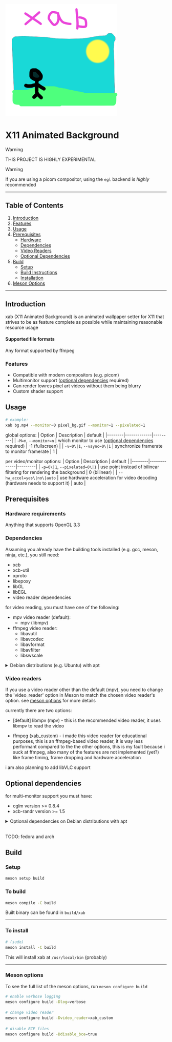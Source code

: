 <img src="res/logo.webp" alt="logo" style="width:25em;"/>

# __X11 Animated Background__

> [!WARNING]
> THIS PROJECT IS HIGHLY EXPERIMENTAL

> [!WARNING]
> If you are using a picom compositor, using the `egl` backend is *highly* recommended

---

## Table of Contents
1. [Introduction](#introduction)
2. [Features](#features)
3. [Usage](#usage)
4. [Prerequisites](#prerequisites)
   - [Hardware](#hardware-requirements)
   - [Dependencies](#dependencies)
   - [Video Readers](#video-readers)
   - [Optional Dependencies](#optional-dependencies)
5. [Build](#build)
   - [Setup](#setup)
   - [Build Instructions](#to-build)
   - [Installation](#to-install)
7. [Meson Options](#meson-options)
<!-- ill do them later -->
<!-- 8. [Contributing](#contributing) -->
<!-- 9. [License](#license) -->

---

## Introduction
xab (X11 Animated Background) is an animated wallpaper setter for X11 that
strives to be as feature complete as possible while maintaining reasonable resource usage
<!-- TODO: video -->

#### Supported file formats
Any format supported by ffmpeg

### Features
- Compatible with modern compositors (e.g. picom)
- Multimonitor support ([optional dependencies](#optional-dependencies) required)
- Can render lowres pixel art videos without them being blurry
- Custom shader support

## Usage
```sh
# example:
xab bg.mp4 --monitor=0 pixel_bg.gif --monitor=1 --pixelated=1
```

global options:
| Option | Description | default |
|--------|-------------|---------|
| `-M=n`, `--monitor=n` | which monitor to use ([optional dependencies](#optional-dependencies) required) | -1 (fullscreen) |
| `-v=0\|1`, `--vsync=0\|1` | synchronize framerate to monitor framerate | 1 |
<!-- | `--max_framerate=0\|n` | limit framerate to n fps (overrides vsync) | 0 | -->

per video/monitor options:
| Option | Description | default |
|--------|-------------|---------|
| `-p=0\|1`, `--pixelated=0\|1` | use point instead of bilinear filtering for rendering the background | 0 (bilinear) |
| `--hw_accel=yes\|no\|auto` | use hardware acceleration for video decoding (hardware needs to support it) | auto |
<!-- TODO (not implemented yet)-->
<!-- * -x, --offset_x=n    | offset wallpaper x coordinate (default: 0) -->
<!-- * -y, --offset_y=n    | offset wallpaper y coordinate (default: 0) -->

## Prerequisites

### Hardware requirements
Anything that supports OpenGL 3.3

### Dependencies

Assuming you already have the building tools installed (e.g. gcc, meson, ninja, etc.), you still need:
* xcb
* xcb-util
* xproto
* libepoxy
* libGL
* libEGL
* video reader dependencies

for video reading, you must have one of the following:
- mpv video reader (default):
    * mpv (libmpv)
- ffmpeg video reader:
    * libavutil
    * libavcodec
    * libavformat
    * libavfilter
    * libswscale

<details>
<summary>Debian distributions (e.g. Ubuntu) with apt</summary>

```sh
sudo apt-get install libepoxy-dev libxcb1-dev libxcb-util0-dev x11proto-dev \
    libgl1-mesa-dev libegl1-mesa-dev

# mpv video reader:
sudo apt-get install libmpv-dev

# ffmpeg video reader:
sudo apt-get install libavcodec-dev libavformat-dev libavfilter-dev \
    libavutil-dev libswresample-dev libswscale-dev
```

</details>


### Video readers

If you use a video reader other than the default (mpv), you need to change the 'video_reader' option in Meson to match the chosen video reader's option. see [meson options](#meson-options) for more details

currently there are two options:

* \[default] libmpv (mpv) - this is the recommended video reader, it uses libmpv to read the video

* ffmpeg (xab_custom) -
i made this video reader for educational purposes,
this is an ffmpeg-based video reader, it is way less performant compared to the the other options,
this is my fault because i suck at ffmpeg,
also many of the features are not implemented (yet?) like frame timing,
frame dropping and hardware acceleration

i am also planning to add libVLC support

## Optional dependencies

for multi-monitor support you must have:
* cglm version >= 0.8.4
* xcb-randr version >= 1.5


<details>
<summary>Optional dependencies on Debian distributions with apt</summary>

```sh
# xcb-randr
sudo apt-get install libxcb-randr-dev

# cglm
sudo apt-get install libcglm-dev
```


</details>

<br>

TODO: fedora and arch <!-- maybe -->

## Build

### Setup
```sh
meson setup build
```

### To build
```sh
meson compile -C build
```
Built binary can be found in `build/xab`

---

### To install
```sh
# (sudo)
meson install -C build
```
This will install xab at `/usr/local/bin` (probably)


---

### Meson options
To see the full list of the meson options, run `meson configure build`

```sh
# enable verbose logging
meson configure build -Dlog=verbose

# change video reader
meson configure build -Dvideo_reader=xab_custom

# disable BCE files
meson configure build -Ddisable_bce=true
```
